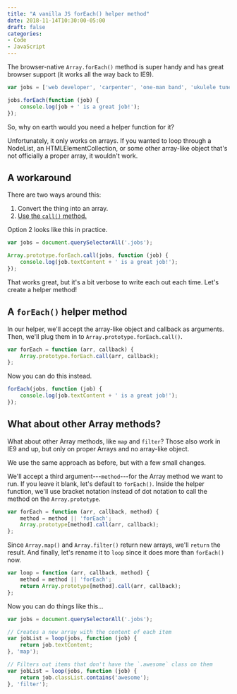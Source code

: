```yaml
---
title: "A vanilla JS forEach() helper method"
date: 2018-11-14T10:30:00-05:00
draft: false
categories:
- Code
- JavaScript
---
```


The browser-native `Array.forEach()` method is super handy and has great browser support (it works all the way back to IE9).

```js
var jobs = ['web developer', 'carpenter', 'one-man band', 'ukulele tuner'];

jobs.forEach(function (job) {
	console.log(job + ' is a great job!');
});
```

So, why on earth would you need a helper function for it?

Unfortunately, it only works on arrays. If you wanted to loop through a NodeList, an HTMLElementCollection, or some other array-like object that's not officially a proper array, it wouldn't work.

## A workaround

There are two ways around this:

1. Convert the thing into an array.
2. [Use the `call()` method.](/what-the-hell-is-the-call-method-and-when-should-you-use-it/)

Option 2 looks like this in practice.

```js
var jobs = document.querySelectorAll('.jobs');

Array.prototype.forEach.call(jobs, function (job) {
	console.log(job.textContent + ' is a great job!');
});
```

That works great, but it's a bit verbose to write each out each time. Let's create a helper method!

## A `forEach()` helper method

In our helper, we'll accept the array-like object and callback as arguments. Then, we'll plug them in to `Array.prototype.forEach.call()`.

```js
var forEach = function (arr, callback) {
	Array.prototype.forEach.call(arr, callback);
};
```

Now you can do this instead.

```js
forEach(jobs, function (job) {
	console.log(job.textContent + ' is a great job!');
});
```

## What about other Array methods?

What about other Array methods, like `map` and `filter`? Those also work in IE9 and up, but only on proper Arrays and no array-like object.

We use the same approach as before, but with a few small changes.

We'll accept a third argument---`method`---for the Array method we want to run. If you leave it blank, let's default to `forEach()`. Inside the helper function, we'll use bracket notation instead of dot notation to call the method on the `Array.prototype`.

```js
var forEach = function (arr, callback, method) {
	method = method || 'forEach';
	Array.prototype[method].call(arr, callback);
};
```

Since `Array.map()` and `Array.filter()` return new arrays, we'll `return` the result. And finally, let's rename it to `loop` since it does more than `forEach()` now.

```js
var loop = function (arr, callback, method) {
	method = method || 'forEach';
	return Array.prototype[method].call(arr, callback);
};
```

Now you can do things like this...

```js
var jobs = document.querySelectorAll('.jobs');

// Creates a new array with the content of each item
var jobList = loop(jobs, function (job) {
	return job.textContent;
}, 'map');

// Filters out items that don't have the `.awesome` class on them
var jobList = loop(jobs, function (job) {
	return job.classList.contains('awesome');
}, 'filter');
```